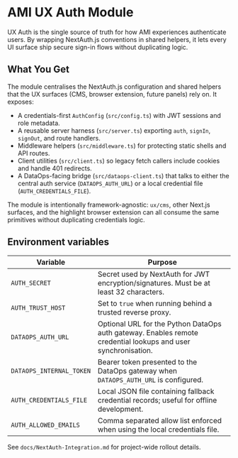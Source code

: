 # AMI UX Auth Module

UX Auth is the single source of truth for how AMI experiences authenticate users. By wrapping NextAuth.js conventions in shared helpers, it lets every UI surface ship secure sign-in flows without duplicating logic.

## What You Get

The module centralises the NextAuth.js configuration and shared helpers that the UX surfaces (CMS, browser extension, future panels) rely on. It exposes:

- A credentials-first `AuthConfig` (`src/config.ts`) with JWT sessions and role metadata.
- A reusable server harness (`src/server.ts`) exporting `auth`, `signIn`, `signOut`, and route handlers.
- Middleware helpers (`src/middleware.ts`) for protecting static shells and API routes.
- Client utilities (`src/client.ts`) so legacy fetch callers include cookies and handle 401 redirects.
- A DataOps-facing bridge (`src/dataops-client.ts`) that talks to either the central auth service (`DATAOPS_AUTH_URL`) or a local credential file (`AUTH_CREDENTIALS_FILE`).

The module is intentionally framework-agnostic: `ux/cms`, other Next.js surfaces, and the highlight browser extension can all consume the same primitives without duplicating credentials logic.

## Environment variables

| Variable | Purpose |
| --- | --- |
| `AUTH_SECRET` | Secret used by NextAuth for JWT encryption/signatures. Must be at least 32 characters. |
| `AUTH_TRUST_HOST` | Set to `true` when running behind a trusted reverse proxy. |
| `DATAOPS_AUTH_URL` | Optional URL for the Python DataOps auth gateway. Enables remote credential lookups and user synchronisation. |
| `DATAOPS_INTERNAL_TOKEN` | Bearer token presented to the DataOps gateway when `DATAOPS_AUTH_URL` is configured. |
| `AUTH_CREDENTIALS_FILE` | Local JSON file containing fallback credential records; useful for offline development. |
| `AUTH_ALLOWED_EMAILS` | Comma separated allow list enforced when using the local credentials file. |

See `docs/NextAuth-Integration.md` for project-wide rollout details.

